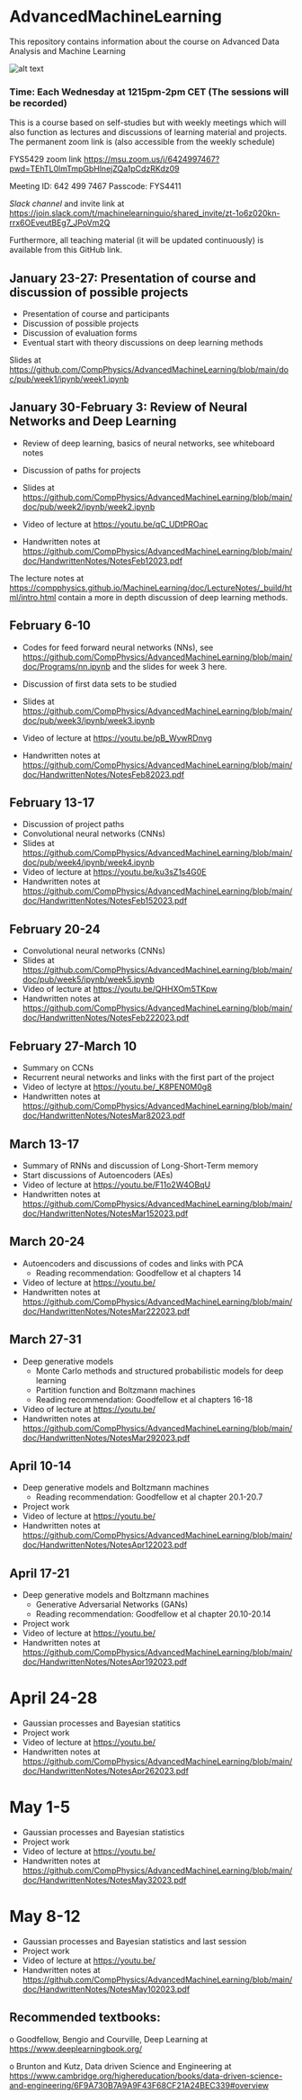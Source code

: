 # AdvancedMachineLearning
This repository contains information about the course on Advanced Data Analysis and Machine Learning

![alt text](https://github.com/CompPhysics/AdvancedMachineLearning/blob/main/doc/images/image001.jpg?raw=true)


### Time: Each Wednesday at 1215pm-2pm CET (The sessions will be recorded)

This is a course based on self-studies but with weekly meetings which will also function as lectures and discussions of learning material and projects.  The permanent zoom link is (also accessible from the weekly schedule)

FYS5429 zoom link
https://msu.zoom.us/j/6424997467?pwd=TEhTL0lmTmpGbHlnejZQa1pCdzRKdz09

Meeting ID: 642 499 7467
Passcode: FYS4411


_Slack channel_ and invite link at https://join.slack.com/t/machinelearninguio/shared_invite/zt-1o6z020kn-rrx6OEveutBEg7_JPoVm2Q


Furthermore, all teaching material (it will be updated continuously) is available from this GitHub link.

## January 23-27: Presentation of course and discussion of possible projects

- Presentation of course and participants
- Discussion of possible projects
- Discussion of evaluation forms
- Eventual start with theory discussions on deep learning methods

Slides at https://github.com/CompPhysics/AdvancedMachineLearning/blob/main/doc/pub/week1/ipynb/week1.ipynb

##  January 30-February 3: Review of Neural Networks and Deep Learning
- Review of deep learning, basics of neural networks, see whiteboard notes
- Discussion of paths for projects

- Slides at https://github.com/CompPhysics/AdvancedMachineLearning/blob/main/doc/pub/week2/ipynb/week2.ipynb
- Video of lecture at https://youtu.be/qC_UDtPROac
- Handwritten notes at https://github.com/CompPhysics/AdvancedMachineLearning/blob/main/doc/HandwrittenNotes/NotesFeb12023.pdf

The lecture notes at https://compphysics.github.io/MachineLearning/doc/LectureNotes/_build/html/intro.html contain a more in depth discussion of deep learning methods.


## February 6-10
- Codes for feed forward neural networks (NNs), see https://github.com/CompPhysics/AdvancedMachineLearning/blob/main/doc/Programs/nn.ipynb and the slides for week 3 here.
- Discussion of first data sets to be studied

- Slides at https://github.com/CompPhysics/AdvancedMachineLearning/blob/main/doc/pub/week3/ipynb/week3.ipynb
- Video of lecture at https://youtu.be/pB_WywRDnvg
- Handwritten notes at https://github.com/CompPhysics/AdvancedMachineLearning/blob/main/doc/HandwrittenNotes/NotesFeb82023.pdf


## February 13-17

- Discussion of project paths
- Convolutional neural networks (CNNs)
- Slides at https://github.com/CompPhysics/AdvancedMachineLearning/blob/main/doc/pub/week4/ipynb/week4.ipynb
- Video of lecture at https://youtu.be/ku3sZ1s4G0E
- Handwritten notes at https://github.com/CompPhysics/AdvancedMachineLearning/blob/main/doc/HandwrittenNotes/NotesFeb152023.pdf

## February 20-24
- Convolutional neural networks (CNNs)
- Slides at https://github.com/CompPhysics/AdvancedMachineLearning/blob/main/doc/pub/week5/ipynb/week5.ipynb
- Video of lecture at  https://youtu.be/QHHXOm5TKpw
- Handwritten notes at https://github.com/CompPhysics/AdvancedMachineLearning/blob/main/doc/HandwrittenNotes/NotesFeb222023.pdf

## February 27-March 10
- Summary on CCNs
- Recurrent neural networks and links with the first part of the project
- Video of lectyre at https://youtu.be/_K8PEN0M0g8
- Handwritten notes at https://github.com/CompPhysics/AdvancedMachineLearning/blob/main/doc/HandwrittenNotes/NotesMar82023.pdf

## March 13-17
- Summary of RNNs and discussion of Long-Short-Term memory
- Start discussions of Autoencoders (AEs)
- Video of lecture at https://youtu.be/F11o2W4OBqU
- Handwritten notes at https://github.com/CompPhysics/AdvancedMachineLearning/blob/main/doc/HandwrittenNotes/NotesMar152023.pdf

## March 20-24
- Autoencoders and discussions of codes and links with PCA
  - Reading recommendation: Goodfellow et al chapters 14
- Video of lecture at https://youtu.be/
- Handwritten notes at https://github.com/CompPhysics/AdvancedMachineLearning/blob/main/doc/HandwrittenNotes/NotesMar222023.pdf

## March 27-31
- Deep generative models
  - Monte Carlo methods and structured probabilistic models for deep learning
  - Partition function and Boltzmann machines
  - Reading recommendation: Goodfellow et al chapters 16-18
- Video of lecture at https://youtu.be/
- Handwritten notes at https://github.com/CompPhysics/AdvancedMachineLearning/blob/main/doc/HandwrittenNotes/NotesMar292023.pdf

## April 10-14

- Deep generative models and Boltzmann machines
  - Reading recommendation: Goodfellow et al chapter 20.1-20.7
- Project work
- Video of lecture at https://youtu.be/
- Handwritten notes at https://github.com/CompPhysics/AdvancedMachineLearning/blob/main/doc/HandwrittenNotes/NotesApr122023.pdf

## April 17-21
- Deep generative models and Boltzmann machines
  - Generative Adversarial Networks (GANs)
  - Reading recommendation: Goodfellow et al chapter 20.10-20.14
- Project work
- Video of lecture at https://youtu.be/
- Handwritten notes at https://github.com/CompPhysics/AdvancedMachineLearning/blob/main/doc/HandwrittenNotes/NotesApr192023.pdf


# April 24-28
- Gaussian processes and Bayesian statitics
- Project work
- Video of lecture at https://youtu.be/
- Handwritten notes at https://github.com/CompPhysics/AdvancedMachineLearning/blob/main/doc/HandwrittenNotes/NotesApr262023.pdf


# May 1-5
- Gaussian processes and Bayesian statistics
- Project work
- Video of lecture at https://youtu.be/
- Handwritten notes at https://github.com/CompPhysics/AdvancedMachineLearning/blob/main/doc/HandwrittenNotes/NotesMay32023.pdf


# May 8-12
- Gaussian processes and Bayesian statistics and last session
- Project work
- Video of lecture at https://youtu.be/
- Handwritten notes at https://github.com/CompPhysics/AdvancedMachineLearning/blob/main/doc/HandwrittenNotes/NotesMay102023.pdf

## Recommended textbooks:

o Goodfellow, Bengio and Courville, Deep Learning at https://www.deeplearningbook.org/

o Brunton and Kutz, Data driven Science and Engineering at https://www.cambridge.org/highereducation/books/data-driven-science-and-engineering/6F9A730B7A9A9F43F68CF21A24BEC339#overview









